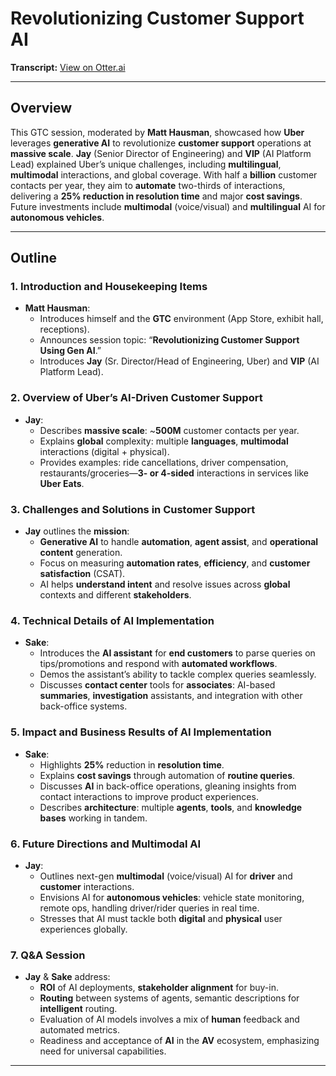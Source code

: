 # Revolutionizing Customer Support AI

**Transcript:** [View on Otter.ai](https://otter.ai/u/cFcr95ih-W_wVhU_0XHv5Bdj9s4?view=transcript)

---

## Overview

This GTC session, moderated by **Matt Hausman**, showcased how **Uber** leverages **generative AI** to revolutionize **customer support** operations at **massive scale**. **Jay** (Senior Director of Engineering) and **VIP** (AI Platform Lead) explained Uber’s unique challenges, including **multilingual**, **multimodal** interactions, and global coverage. With half a **billion** customer contacts per year, they aim to **automate** two-thirds of interactions, delivering a **25% reduction in resolution time** and major **cost savings**. Future investments include **multimodal** (voice/visual) and **multilingual** AI for **autonomous vehicles**.

---


## Outline

### 1. Introduction and Housekeeping Items
- **Matt Hausman**:
  - Introduces himself and the **GTC** environment (App Store, exhibit hall, receptions).
  - Announces session topic: “**Revolutionizing Customer Support Using Gen AI**.”
  - Introduces **Jay** (Sr. Director/Head of Engineering, Uber) and **VIP** (AI Platform Lead).

### 2. Overview of Uber’s AI-Driven Customer Support
- **Jay**:
  - Describes **massive scale**: ~**500M** customer contacts per year.
  - Explains **global** complexity: multiple **languages**, **multimodal** interactions (digital + physical).
  - Provides examples: ride cancellations, driver compensation, restaurants/groceries—**3- or 4-sided** interactions in services like **Uber Eats**.

### 3. Challenges and Solutions in Customer Support
- **Jay** outlines the **mission**:
  - **Generative AI** to handle **automation**, **agent assist**, and **operational content** generation.
  - Focus on measuring **automation rates**, **efficiency**, and **customer satisfaction** (CSAT).
  - AI helps **understand intent** and resolve issues across **global** contexts and different **stakeholders**.

### 4. Technical Details of AI Implementation
- **Sake**:
  - Introduces the **AI assistant** for **end customers** to parse queries on tips/promotions and respond with **automated workflows**.
  - Demos the assistant’s ability to tackle complex queries seamlessly.
  - Discusses **contact center** tools for **associates**: AI-based **summaries**, **investigation** assistants, and integration with other back-office systems.

### 5. Impact and Business Results of AI Implementation
- **Sake**:
  - Highlights **25%** reduction in **resolution time**.
  - Explains **cost savings** through automation of **routine queries**.
  - Discusses **AI** in back-office operations, gleaning insights from contact interactions to improve product experiences.
  - Describes **architecture**: multiple **agents**, **tools**, and **knowledge bases** working in tandem.

### 6. Future Directions and Multimodal AI
- **Jay**:
  - Outlines next-gen **multimodal** (voice/visual) AI for **driver** and **customer** interactions.
  - Envisions AI for **autonomous vehicles**: vehicle state monitoring, remote ops, handling driver/rider queries in real time.
  - Stresses that AI must tackle both **digital** and **physical** user experiences globally.

### 7. Q&A Session
- **Jay** & **Sake** address:
  - **ROI** of AI deployments, **stakeholder alignment** for buy-in.
  - **Routing** between systems of agents, semantic descriptions for **intelligent** routing.
  - Evaluation of AI models involves a mix of **human** feedback and automated metrics.
  - Readiness and acceptance of **AI** in the **AV** ecosystem, emphasizing need for universal capabilities.

---
